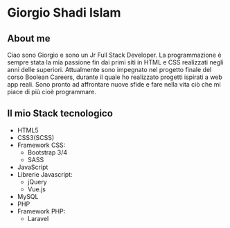 # Giorgio Shadi Islam
## About me
Ciao sono Giorgio e sono un Jr Full Stack Developer. La programmazione è sempre stata la mia passione fin dai primi siti in HTML e CSS realizzati negli anni delle superiori. Attualmente sono impegnato nel progetto finale del corso Boolean Careers, durante il quale ho realizzato progetti ispirati a web app reali.
Sono pronto ad affrontare nuove sfide e fare nella vita ciò che mi piace di più cioè programmare.
## Il mio Stack tecnologico
* HTML5
* CSS3(SCSS)
* Framework CSS:
  * Bootstrap 3/4
  * SASS
* JavaScript
* Librerie Javascript:
  * jQuery
  * Vue.js
* MySQL
* PHP
* Framework PHP:
  * Laravel
